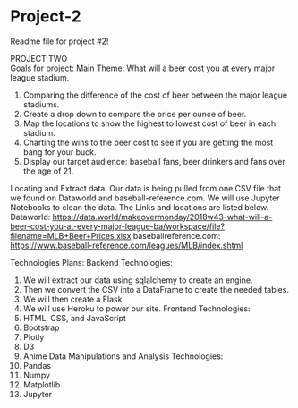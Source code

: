 # Project-2
Readme file for project #2!

PROJECT TWO							
Goals for project:
Main Theme: What will a beer cost you at every major league stadium.   
1.	Comparing the difference of the cost of beer between the major league stadiums.
2.	Create a drop down to compare the price per ounce of beer.
3.	Map the locations to show the highest to lowest cost of beer in each stadium.
4.	Charting the wins to the beer cost to see if you are getting the most bang for your buck.
5.	Display our target audience: baseball fans, beer drinkers and fans over the age of 21.

Locating and Extract data: 
Our data is being pulled from one CSV file that we found on Dataworld and baseball-reference.com. We will use Jupyter Notebooks to clean the data. The Links and locations are listed below. 
Dataworld:
https://data.world/makeovermonday/2018w43-what-will-a-beer-cost-you-at-every-major-league-ba/workspace/file?filename=MLB+Beer+Prices.xlsx
baseballreference.com:
https://www.baseball-reference.com/leagues/MLB/index.shtml

Technologies Plans:
Backend Technologies:
1.	We will extract our data using sqlalchemy to create an engine.
2.	Then we convert the CSV into a DataFrame to create the needed tables.
3.	We will then create a Flask
4.	We will use Heroku to power our site. 
Frontend Technologies:
1.	HTML, CSS, and JavaScript
2.	Bootstrap
3.	Plotly
4.	D3
5.	Anime
Data Manipulations and Analysis Technologies:
1.	Pandas
2.	Numpy
3.	Matplotlib
4.	Jupyter 
